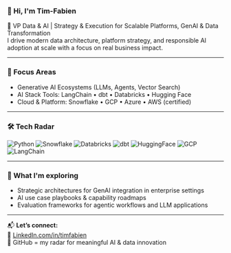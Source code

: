 ### 👋 Hi, I'm Tim-Fabien

🎯 VP Data & AI | Strategy & Execution for Scalable Platforms, GenAI & Data Transformation  
I drive modern data architecture, platform strategy, and responsible AI adoption at scale with a focus on real business impact.

---

### 🧠 Focus Areas
- Generative AI Ecosystems (LLMs, Agents, Vector Search)
- AI Stack Tools: LangChain • dbt • Databricks • Hugging Face
- Cloud & Platform: Snowflake • GCP • Azure • AWS (certified)
---

### 🛠️ Tech Radar
![Python](https://img.shields.io/badge/-Python-333?style=flat&logo=python)
![Snowflake](https://img.shields.io/badge/-Snowflake-2b303a?style=flat&logo=snowflake)
![Databricks](https://img.shields.io/badge/-Databricks-eb3c00?style=flat&logo=databricks)
![dbt](https://img.shields.io/badge/-dbt-FF694B?style=flat&logo=dbt)
![HuggingFace](https://img.shields.io/badge/-HuggingFace-FCC624?style=flat&logo=huggingface)
![GCP](https://img.shields.io/badge/-GCP-4285F4?style=flat&logo=googlecloud)
![LangChain](https://img.shields.io/badge/-LangChain-000000?style=flat)

---

### 🧩 What I'm exploring
- Strategic architectures for GenAI integration in enterprise settings  
- AI use case playbooks & capability roadmaps  
- Evaluation frameworks for agentic workflows and LLM applications

---

📬 **Let’s connect:**  
📎 [LinkedIn.com/in/timfabien](https://www.linkedin.com/in/timfabien/)  
🎸 GitHub = my radar for meaningful AI & data innovation
